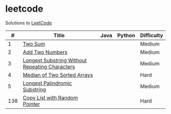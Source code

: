 leetcode
========

Solutions to [LeetCode](https://oj.leetcode.com/)

| #   | Title | Java | Python | Difficulty |
|-----|-------|------|--------|------------|
| 1   | [Two Sum](https://oj.leetcode.com/problems/two-sum/) | | | Medium |
| 2   | [Add Two Numbers](https://oj.leetcode.com/problems/add-two-numbers/) | | | Medium |
| 3   | [Longest Substring Without Repeating Characters](https://oj.leetcode.com/problems/longest-substring-without-repeating-characters/) | | | Medium |
| 4   | [Median of Two Sorted Arrays](https://oj.leetcode.com/problems/median-of-two-sorted-arrays/) | | | Hard |
| 5   | [Longest Palindromic Substring](https://oj.leetcode.com/problems/longest-palindromic-substring/) | | | Medium |
| 138 | [Copy List with Random Pointer](https://oj.leetcode.com/problems/copy-list-with-random-pointer/) | | | Hard |
